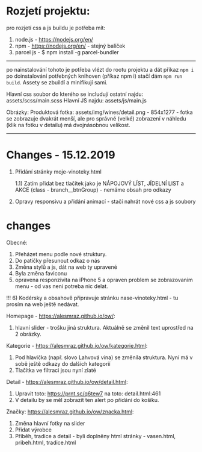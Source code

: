 # Rozjetí projektu:
pro rozjetí css a js buildu je potřeba mít:

1) node.js - https://nodejs.org/en/
2) npm - https://nodejs.org/en/ - stejný balíček
3) parcel js - $ npm install -g parcel-bundler

----
po nainstalování tohoto je potřeba vlézt do rootu projektu a dát příkaz `npm i`
po doinstalování potřebných knihoven (příkaz npm i) stačí dám `npm run build`. Assety se zbuildí a minifikují sami.


Hlavní css soubor do kterého se includují ostatní najdu: assets/scss/main.scss
Hlavní JS najdu: assets/js/main.js

Obrázky:
Produktová fotka: assets/img/wines/detail.png - 854x1277 - fotka se zobrazuje dvakrát menší, ale pro správné (velké) zobrazení v náhledu (klik na fotku v detailu) má dvojnásobnou velikost.


------------------------------------------------------

# Changes - 15.12.2019
1) Přidání stránky moje-vinoteky.html
    
    1.1) Zatím přidat bez tlačítek jako je NÁPOJOVÝ LÍST, JÍDELNÍ LIST a AKCE (class - branch__btnGroup) - nemáme obsah pro odkazy

2) Opravy responsivu a přidání animací - stačí nahrát nové css a js soubory


# changes

Obecné:
1) Přeházet menu podle nové struktury.
2) Do patičky přesunout odkaz o nás
3) Změna stylů a js, dát na web ty upravené 
4) Byla změna faviconu
5) opravena responzivita na iPhone 5 a opraven problem se zobrazovanim menu - od vas neni potreba nic delat.

!!! 6) Kodérsky a obsahově připravuje stránku nase-vinoteky.html - tu prosím na web ještě nedávat.

Homepage - https://alesmraz.github.io/ow/:
1) hlavní slider - trošku jiná struktura. Aktuálně se změnil text uprostřed na 2 obrázky.

Kategorie - https://alesmraz.github.io/ow/kategorie.html:
1) Pod hlavička (např. slovo Lahvová vína) se změnila struktura. Nyní má v sobě ještě odkazy do dalších kategorií
2) Tlačítka ve filtraci jsou nyní zlaté

Detail - https://alesmraz.github.io/ow/detail.html:
1) Upravit toto: https://prnt.sc/q6tew7 na toto: detail.html:461
2) V detailu by se měl zobrazit ten alert po přidání do košíku.

Značky: https://alesmraz.github.io/ow/znacka.html:
1) Změna hlavní fotky na slider
2) Přidat výrobce
3) Příběh, tradice a detail - byli doplněny html stránky - vasen.html, pribeh.html, tradice.html